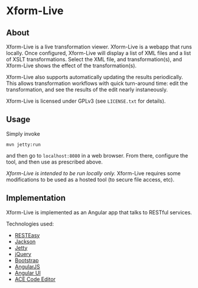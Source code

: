 Xform-Live
==========

About
-----
Xform-Live is a live transformation viewer. Xform-Live is a webapp that runs
locally. Once configured, Xform-Live will display a list of XML files and a
list of XSLT transformations. Select the XML file, and transformation(s), and
Xform-Live shows the effect of the transformation(s).

Xform-Live also supports automatically updating the results periodically. This
allows transformation workflows with quick turn-around time: edit the
transformation, and see the results of the edit nearly instaneously.

Xform-Live is licensed under GPLv3 (see `LICENSE.txt` for details).

Usage
-----
Simply invoke

    mvn jetty:run

and then go to `localhost:8080` in a web browser. From there, configure the
tool, and then use as prescribed above.

*Xform-Live is intended to be run locally only.* Xform-Live requires some
modifications to be used as a hosted tool (to secure file access, etc).

Implementation
--------------
Xform-Live is implemented as an Angular app that talks to RESTful services.

Technologies used:

* [RESTEasy](http://resteasy.jboss.org/)
* [Jackson](https://github.com/FasterXML/jackson)
* [Jetty](http://www.eclipse.org/jetty/)
* [jQuery](http://jquery.com/)
* [Bootstrap](http://getbootstrap.com/)
* [AngularJS](https://angularjs.org/)
* [Angular UI](http://angular-ui.github.io/)
* [ACE Code Editor](http://ace.c9.io/)
